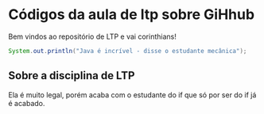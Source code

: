 # Códigos da aula de ltp sobre GiHhub
Bem vindos ao repositório de LTP e vai corinthians!
```java
System.out.println("Java é incrível - disse o estudante mecânica");
```

## Sobre a disciplina de LTP 
Ela é muito legal, porém acaba com o estudante do if que só por ser do if já é acabado.
